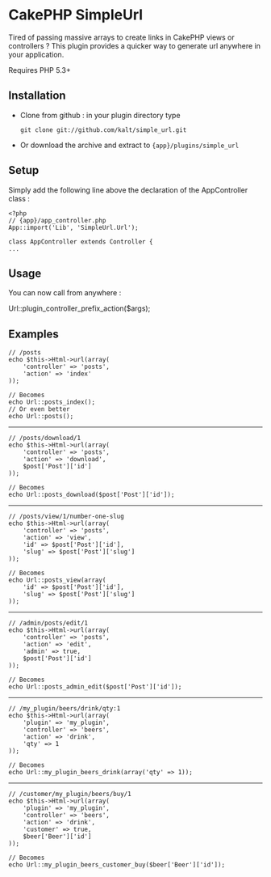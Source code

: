 # CakePHP SimpleUrl

Tired of passing massive arrays to create links in CakePHP views or controllers ? This plugin provides a quicker way to generate url anywhere in your application.

Requires PHP 5.3+

## Installation

- Clone from github : in your plugin directory type

    `git clone git://github.com/kalt/simple_url.git`

- Or download the archive and extract to `{app}/plugins/simple_url`

## Setup

Simply add the following line above the declaration of the AppController class :

	<?php
	// {app}/app_controller.php
	App::import('Lib', 'SimpleUrl.Url');
	
	class AppController extends Controller {
	...

## Usage

You can now call from anywhere :

Url::plugin_controller_prefix_action($args);

## Examples

	// /posts
	echo $this->Html->url(array(
		'controller' => 'posts',
		'action' => 'index'
	));
	
	// Becomes
	echo Url::posts_index();
	// Or even better
	echo Url::posts();
	
---

	// /posts/download/1
	echo $this->Html->url(array(
		'controller' => 'posts',
		'action' => 'download',
		$post['Post']['id']
	));
	
	// Becomes
	echo Url::posts_download($post['Post']['id']);

---

	// /posts/view/1/number-one-slug
	echo $this->Html->url(array(
		'controller' => 'posts',
		'action' => 'view',
		'id' => $post['Post']['id'],
		'slug' => $post['Post']['slug']
	));
	
	// Becomes
	echo Url::posts_view(array(
		'id' => $post['Post']['id'],
		'slug' => $post['Post']['slug']
	));
	
---

	// /admin/posts/edit/1
	echo $this->Html->url(array(
		'controller' => 'posts',
		'action' => 'edit',
		'admin' => true,
		$post['Post']['id']
	));
	
	// Becomes
	echo Url::posts_admin_edit($post['Post']['id']);

---

	// /my_plugin/beers/drink/qty:1
	echo $this->Html->url(array(
		'plugin' => 'my_plugin',
		'controller' => 'beers',
		'action' => 'drink',
		'qty' => 1
	));
	
	// Becomes
	echo Url::my_plugin_beers_drink(array('qty' => 1));
	
---

	// /customer/my_plugin/beers/buy/1
	echo $this->Html->url(array(
		'plugin' => 'my_plugin',
		'controller' => 'beers',
		'action' => 'drink',
		'customer' => true,
		$beer['Beer']['id']
	));
	
	// Becomes
	echo Url::my_plugin_beers_customer_buy($beer['Beer']['id']);